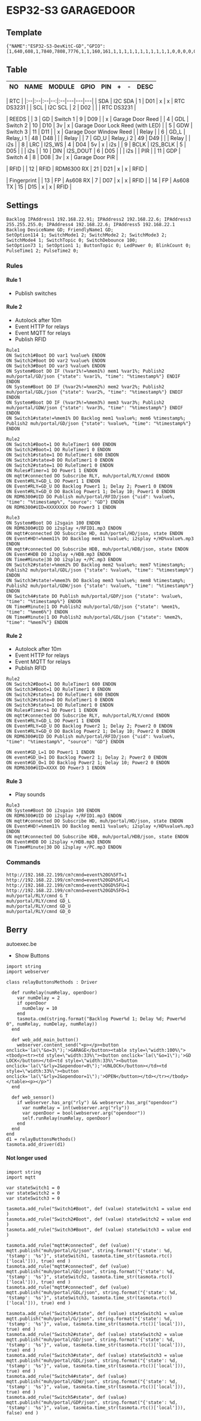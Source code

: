 # ESP32-S3 GARAGEDOOR
## Template
```
{"NAME":"ESP32-S3-DevKitC-GD","GPIO":[1,640,608,1,7840,7808,7776,1,1,160,161,1,1,1,1,1,1,1,1,1,1,1,0,0,0,0,0,1,1,1,1,1,1,1,1,1,256,257],"FLAG":0,"BASE":1}
```
## Table
| NO | NAME | MODULE | GPIO | PIN | + | - | DESC |
|--:|:--|:--|--:|:--|---|---|---|

| RTC |
|:--|:--|:--|--:|:--|---|---|---|
| SDA | I2C SDA | 1 | D01 | x | x | RTC DS3231 |
| SCL | I2C SCL | 2 | D02 | | | RTC DS3231 |

| REEDS |
| 3 | GD | Switch 1 | 9 | D09 | | x | Garage Door Reed |
| 4 | GDL | Switch 2 | 10 | D10 | 3v | x | Garage Door Lock Reed (with LED) |
| 5 | GDW | Switch 3 | 11 | D11 |   | x | Garage Door Window Reed |
| Relay |
| 6 | GD_L | Relay_i 1 | 48 | D48 | | | Relay |
| 7 | GD_U | Relay_i 2 | 49 | D49 | | | Relay |
| i2s |
| 8 | LRC | I2S_WS | 4 | D04 | 5v | x | i2s |
| 9 | BCLK | I2S_BCLK | 5 | D05 | | | i2s |
| 10 | DIN | I2S_DOUT | 6 | D05 | | | i2s |
| PIR |
| 11 | GDP | Switch 4 | 8 | D08 | 3v | x | Garage Door PiR |

| RFID |
| 12 | RFID | RDM6300 RX | 21 | D21 | x | x | RFID |

| Fingerprint |
| 13 | FP | As608 RX | 7 | D07 | x | x | RFID |
| 14 | FP | As608 TX | 15 | D15 | x | x | RFID |


## Settings
```
Backlog IPAddress1 192.168.22.91; IPAddress2 192.168.22.6; IPAddress3 255.255.255.0; IPAddress4 192.168.22.6; IPAddress5 192.168.22.1
Backlog DeviceName GD; FriendlyName1 GD; 
SetOption114 1; SwitchMode1 2; SwitchMode2 2; SwitchMode3 2; SwitchMode4 1; SwitchTopic 0; SwitchDebounce 100;
SetOption73 1; SetOption1 1; ButtonTopic 0; LedPower 0; BlinkCount 0;
PulseTime1 2; PulseTime2 0;
```
### Rules
#### Rule 1
- Publish switches
#### Rule 2
- Autolock after 10m
- Event HTTP for relays
- Event MQTT for relays
- Publish RFID
```
Rule1
ON Switch1#Boot DO var1 %value% ENDON
ON Switch2#Boot DO var2 %value% ENDON
ON Switch3#Boot DO var3 %value% ENDON
ON System#Boot DO IF (%var1%!=%mem1%) mem1 %var1%; Publish2 muh/portal/GD/json {"state": %var1%, "time": "%timestamp%"} ENDIF ENDON
ON System#Boot DO IF (%var2%!=%mem2%) mem2 %var2%; Publish2 muh/portal/GDL/json {"state": %var2%, "time": "%timestamp%"} ENDIF ENDON
ON System#Boot DO IF (%var3%!=%mem3%) mem3 %var3%; Publish2 muh/portal/GDW/json {"state": %var3%, "time": "%timestamp%"} ENDIF ENDON
ON Switch1#state!=%mem1% DO Backlog mem1 %value%; mem6 %timestamp%; Publish2 muh/portal/GD/json {"state": %value%, "time": "%timestamp%"} ENDON

Rule2
ON Switch1#Boot=1 DO RuleTimer1 600 ENDON
ON Switch2#Boot=1 DO RuleTimer1 0 ENDON
ON Switch1#state=1 DO RuleTimer1 600 ENDON
ON Switch1#state=0 DO RuleTimer1 0 ENDON
ON Switch2#state=1 DO RuleTimer1 0 ENDON
ON Rules#Timer=1 DO Power1 1 ENDON
ON mqtt#connected DO Subscribe RLY, muh/portal/RLY/cmnd ENDON
ON Event#RLY=GD_L DO Power1 1 ENDON
ON Event#RLY=GD_U DO Backlog Power1 1; Delay 2; Power1 0 ENDON
ON Event#RLY=GD_O DO Backlog Power1 1; Delay 10; Power1 0 ENDON
ON RDM6300#UID DO Publish muh/portal/RFID/json {"uid": %value%, "time": "%timestamp%", "source": "GD"} ENDON
ON RDM6300#UID=XXXXXXXX DO Power3 1 ENDON

Rule3
ON System#Boot DO i2sgain 100 ENDON
ON RDM6300#UID DO i2splay +/RFID1.mp3 ENDON
ON mqtt#connected DO Subscribe HD, muh/portal/HD/json, state ENDON
ON Event#HD!=%mem11% DO Backlog mem11 %value%; i2splay +/HD%value%.mp3 ENDON
ON mqtt#connected DO Subscribe HDB, muh/portal/HDB/json, state ENDON
ON Event#HDB DO i2splay +/HDB.mp3 ENDON
ON Time#Minute|30 DO i2splay +/PC.mp3 ENDON
ON Switch2#state!=%mem2% DO Backlog mem2 %value%; mem7 %timestamp%; Publish2 muh/portal/GDL/json {"state": %value%, "time": "%timestamp%"} ENDON
ON Switch3#state!=%mem3% DO Backlog mem3 %value%; mem8 %timestamp%; Publish2 muh/portal/GDW/json {"state": %value%, "time": "%timestamp%"} ENDON
ON Switch4#state DO Publish muh/portal/GDP/json {"state": %value%, "time": "%timestamp%"} ENDON
ON Time#Minute|1 DO Publish2 muh/portal/GD/json {"state": %mem1%, "time": "%mem6%"} ENDON
ON Time#Minute|1 DO Publish2 muh/portal/GDL/json {"state": %mem2%, "time": "%mem7%"} ENDON
```
#### Rule 2
- Autolock after 10m
- Event HTTP for relays
- Event MQTT for relays
- Publish RFID
```
Rule2
ON Switch2#Boot=1 DO RuleTimer1 600 ENDON
ON Switch3#Boot=1 DO RuleTimer1 0 ENDON
ON Switch2#state=1 DO RuleTimer1 600 ENDON
ON Switch2#state=0 DO RuleTimer1 0 ENDON
ON Switch3#state=1 DO RuleTimer1 0 ENDON
ON Rules#Timer=1 DO Power1 1 ENDON
ON mqtt#connected DO Subscribe RLY, muh/portal/RLY/cmnd ENDON
ON Event#RLY=GD_L DO Power1 1 ENDON
ON Event#RLY=GD_U DO Backlog Power2 1; Delay 2; Power2 0 ENDON
ON Event#RLY=GD_O DO Backlog Power2 1; Delay 10; Power2 0 ENDON
ON RDM6300#UID DO Publish muh/portal/RFID/json {"uid": %value%, "time": "%timestamp%", "source": "GD"} ENDON

ON event#GD_L=1 DO Power1 1 ENDON
ON event#GD_U=1 DO Backlog Power2 1; Delay 2; Power2 0 ENDON
ON event#GD_O=1 DO Backlog Power2 1; Delay 10; Power2 0 ENDON
ON RDM6300#UID=XXXX DO Power3 1 ENDON
```
#### Rule 3
- Play sounds
```
Rule3
ON System#Boot DO i2sgain 100 ENDON
ON RDM6300#UID DO i2splay +/RFID1.mp3 ENDON
ON mqtt#connected DO Subscribe HD, muh/portal/HD/json, state ENDON
ON Event#HD!=%mem11% DO Backlog mem11 %value%; i2splay +/HD%value%.mp3 ENDON
ON mqtt#connected DO Subscribe HDB, muh/portal/HDB/json, state ENDON
ON Event#HDB DO i2splay +/HDB.mp3 ENDON
ON Time#Minute|30 DO i2splay +/PC.mp3 ENDON
```
### Commands
```
http://192.168.22.199/cm?cmnd=event%20G%5FT=1
http://192.168.22.199/cm?cmnd=event%20GD%5FL=1
http://192.168.22.199/cm?cmnd=event%20GD%5FU=1
http://192.168.22.199/cm?cmnd=event%20GD%5FO=1
muh/portal/RLY/cmnd G_T
muh/portal/RLY/cmnd GD_L
muh/portal/RLY/cmnd GD_U
muh/portal/RLY/cmnd GD_O
```

## Berry
autoexec.be

- Show Buttons
```
import string
import webserver 

class relayButtonsMethods : Driver

  def runRelay(numRelay, openDoor)
    var numDelay = 2
    if openDoor
      numDelay = 10
    end
    tasmota.cmd(string.format("Backlog Power%d 1; Delay %d; Power%d 0", numRelay, numDelay, numRelay))
  end

  def web_add_main_button()
    webserver.content_send("<p></p><button onclick='la(\"&o=3\");'>GARAGE</button><table style=\"width:100%\"><tbody><tr><td style=\"width:33%\"><button onclick='la(\"&o=1\");'>GD LOCK</button></td><td style=\"width:33%\"><button onclick='la(\"&rly=2&opendoor=0\");'>UNLOCK</button></td><td style=\"width:33%\"><button onclick='la(\"&rly=2&opendoor=1\");'>OPEN</button></td></tr></tbody></table><p></p>")
  end

  def web_sensor()
    if webserver.has_arg("rly") && webserver.has_arg("opendoor")
      var numRelay = int(webserver.arg("rly"))
      var openDoor = bool(webserver.arg("opendoor"))
      self.runRelay(numRelay, openDoor)
    end
  end
end
d1 = relayButtonsMethods()
tasmota.add_driver(d1)
```
#### Not longer used
##### 
```
import string
import mqtt

var stateSwitch1 = 0
var stateSwitch2 = 0
var stateSwitch3 = 0

tasmota.add_rule("Switch1#Boot", def (value) stateSwitch1 = value end )
tasmota.add_rule("Switch2#Boot", def (value) stateSwitch2 = value end )
tasmota.add_rule("Switch3#Boot", def (value) stateSwitch3 = value end )

tasmota.add_rule("mqtt#connected", def (value) mqtt.publish("muh/portal/G/json", string.format("{'state': %d, 'tstamp': '%s'}", stateSwitch1, tasmota.time_str(tasmota.rtc()['local'])), true) end )
tasmota.add_rule("mqtt#connected", def (value) mqtt.publish("muh/portal/GD/json", string.format("{'state': %d, 'tstamp': '%s'}", stateSwitch2, tasmota.time_str(tasmota.rtc()['local'])), true) end )
tasmota.add_rule("mqtt#connected", def (value) mqtt.publish("muh/portal/GDL/json", string.format("{'state': %d, 'tstamp': '%s'}", stateSwitch3, tasmota.time_str(tasmota.rtc()['local'])), true) end )

tasmota.add_rule("Switch1#state", def (value) stateSwitch1 = value mqtt.publish("muh/portal/G/json", string.format("{'state': %d, 'tstamp': '%s'}", value, tasmota.time_str(tasmota.rtc()['local'])), true) end )
tasmota.add_rule("Switch2#state", def (value) stateSwitch2 = value mqtt.publish("muh/portal/GD/json", string.format("{'state': %d, 'tstamp': '%s'}", value, tasmota.time_str(tasmota.rtc()['local'])), true) end )
tasmota.add_rule("Switch3#state", def (value) stateSwitch3 = value mqtt.publish("muh/portal/GDL/json", string.format("{'state': %d, 'tstamp': '%s'}", value, tasmota.time_str(tasmota.rtc()['local'])), true) end )
tasmota.add_rule("Switch4#state", def (value) mqtt.publish("muh/portal/GDW/json", string.format("{'state': %d, 'tstamp': '%s'}", value, tasmota.time_str(tasmota.rtc()['local'])), true) end )
tasmota.add_rule("Switch5#state", def (value) mqtt.publish("muh/portal/GDP/json", string.format("{'state': %d, 'tstamp': '%s'}", value, tasmota.time_str(tasmota.rtc()['local'])), false) end )
```
